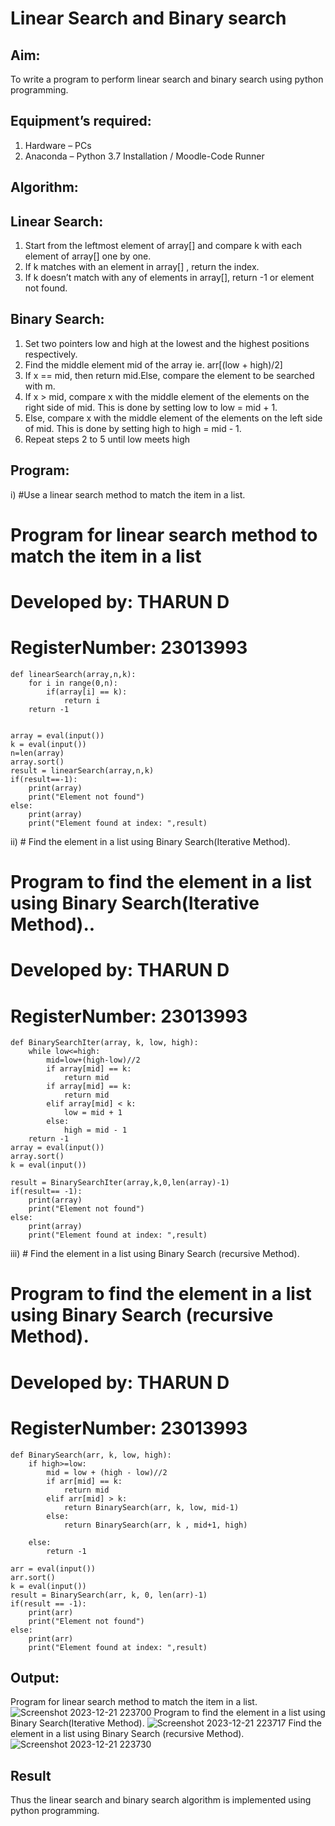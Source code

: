 # Linear Search and Binary search
## Aim:
To write a program to perform linear search and binary search using python programming.
## Equipment’s required:
1.	Hardware – PCs
2.	Anaconda – Python 3.7 Installation / Moodle-Code Runner
## Algorithm:
## Linear Search:
1.	Start from the leftmost element of array[] and compare k with each element of array[] one by one.
2.	If k matches with an element in array[] , return the index.
3.	If k doesn’t match with any of elements in array[], return -1 or element not found.
## Binary Search:
1.	Set two pointers low and high at the lowest and the highest positions respectively.
2.	Find the middle element mid of the array ie. arr[(low + high)/2]
3.	If x == mid, then return mid.Else, compare the element to be searched with m.
4.	If x > mid, compare x with the middle element of the elements on the right side of mid. This is done by setting low to low = mid + 1.
5.	Else, compare x with the middle element of the elements on the left side of mid. This is done by setting high to high = mid - 1.
6.	Repeat steps 2 to 5 until low meets high
## Program:
i)	#Use a linear search method to match the item in a list.
# Program for linear search method to match the item in a list
# Developed by: THARUN D
# RegisterNumber: 23013993
~~~
def linearSearch(array,n,k):
    for i in range(0,n):
        if(array[i] == k):
            return i
    return -1
            
    
array = eval(input())
k = eval(input())
n=len(array)
array.sort()
result = linearSearch(array,n,k)
if(result==-1):
    print(array)
    print("Element not found")
else:
    print(array)
    print("Element found at index: ",result)
~~~
ii)	# Find the element in a list using Binary Search(Iterative Method).
# Program to find the element in a list using Binary Search(Iterative Method)..
# Developed by: THARUN D
# RegisterNumber: 23013993
~~~ 
def BinarySearchIter(array, k, low, high):
    while low<=high:
        mid=low+(high-low)//2
        if array[mid] == k:
            return mid
        if array[mid] == k:
            return mid
        elif array[mid] < k:
            low = mid + 1
        else:
            high = mid - 1
    return -1    
array = eval(input())
array.sort()
k = eval(input()) 

result = BinarySearchIter(array,k,0,len(array)-1)
if(result== -1):
    print(array)
    print("Element not found")
else:
    print(array)
    print("Element found at index: ",result)
~~~
iii)	# Find the element in a list using Binary Search (recursive Method).
# Program to find the element in a list using Binary Search (recursive Method).
# Developed by: THARUN D
# RegisterNumber: 23013993
~~~
def BinarySearch(arr, k, low, high):
    if high>=low:
        mid = low + (high - low)//2
        if arr[mid] == k:
            return mid
        elif arr[mid] > k:
            return BinarySearch(arr, k, low, mid-1)
        else:
            return BinarySearch(arr, k , mid+1, high) 

    else:
        return -1
        
arr = eval(input())
arr.sort()
k = eval(input()) 
result = BinarySearch(arr, k, 0, len(arr)-1)
if(result == -1):
    print(arr)
    print("Element not found")
else:
    print(arr)
    print("Element found at index: ",result)
~~~
## Output:
Program for linear search method to match the item in a list.
![Screenshot 2023-12-21 223700](https://github.com/THARUNDT/Search-Algorithm/assets/144871537/bc19b49c-f5ad-459e-b321-7b2a8163c8ed)
Program to find the element in a list using Binary Search(Iterative Method).
![Screenshot 2023-12-21 223717](https://github.com/THARUNDT/Search-Algorithm/assets/144871537/1e6cf53d-c2cf-4bd5-8ca0-7c5a3e9fa5cb)
Find the element in a list using Binary Search (recursive Method).
![Screenshot 2023-12-21 223730](https://github.com/THARUNDT/Search-Algorithm/assets/144871537/f878c263-0097-4d79-83f4-bd99c23494af)


## Result
Thus the linear search and binary search algorithm is implemented using python programming.

